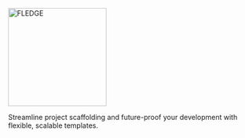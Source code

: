 <picture>
   <source media="(prefers-color-scheme: dark)" srcset="https://unpkg.com/fledge@latest/assets/fledge-white.svg">
   <img loading="lazy" src="https://unpkg.com/fledge@latest/assets/fledge-black.svg" width="auto" height="200px" alt="FLEDGE">
</picture>

<br>

Streamline project scaffolding and future-proof your development with flexible, scalable templates.


